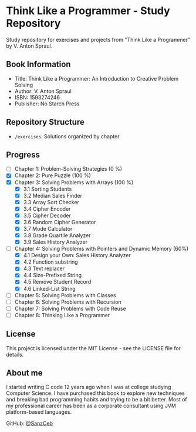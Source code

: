 # Think Like a Programmer - Study Repository

Study repository for exercises and projects from "Think Like a Programmer" by
V. Anton Spraul.

## Book Information

- Title: Think Like a Programmer: An Introduction to Creative Problem Solving
- Author: V. Anton Spraul
- ISBN: 1593274246
- Publisher: No Starch Press

## Repository Structure

- `/exercises`: Solutions organized by chapter

## Progress

- [ ] Chapter 1: Problem-Solving Strategies (0 %)
- [x] Chapter 2: Pure Puzzle (100 %)
- [x] Chapter 3: Solving Problems with Arrays (100 %)
  - [x] 3.1 Sorting Students
  - [x] 3.2 Median Sales Finder
  - [x] 3.3 Array Sort Checker
  - [x] 3.4 Cipher Encoder
  - [x] 3.5 Cipher Decoder
  - [x] 3.6 Random Cipher Generator
  - [x] 3.7 Mode Calculator
  - [x] 3.8 Grade Quartile Analyzer
  - [x] 3.9 Sales History Analyzer
- [ ] Chapter 4: Solving Problems with Pointers and Dynamic Memory (60%)
  - [x] 4.1 Design your Own: Sales History Analyzer
  - [x] 4.2 Function substring
  - [x] 4.3 Text replacer
  - [x] 4.4 Size-Prefixed String
  - [x] 4.5 Remove Student Record
  - [x] 4.6 Linked-List String
- [ ] Chapter 5: Solving Problems with Classes
- [ ] Chapter 6: Solving Problems with Recursion
- [ ] Chapter 7: Solving Problems with Code Reuse
- [ ] Chapter 8: Thinking Like a Programmer

## License

This project is licensed under the MIT License - see the LICENSE file for
details.

## About me

I started writing C code 12 years ago when I was at college studying Computer
Science. I have purchased this book to explore new techniques and breaking bad
programming habits and trying to be a bit better. Most of my professional career
has been as a corporate consultant using JVM platform-based languages.

GitHub: [@SanzCeb](https://github.com/SanzCeb)
